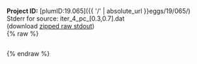 **Project ID:** [plumID:19.065]({{ '/' | absolute_url }}eggs/19/065/)  
Stderr for source:  iter_4_pc_[0.3,0.7].dat   
(download [zipped raw stdout](iter_4_pc_[0.3,0.7].dat.plumed_master.stdout.txt.zip))  
{% raw %}
<pre>
</pre>
{% endraw %}
